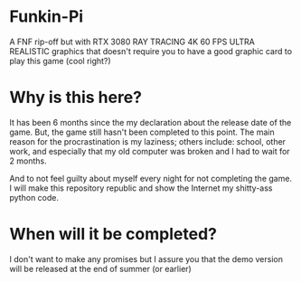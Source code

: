 # Funkin-Pi
A FNF rip-off but with RTX 3080 RAY TRACING 4K 60 FPS ULTRA REALISTIC graphics that doesn't require you to have a good graphic card to play this game (cool right?)

# Why is this here?
It has been 6 months since the my declaration about the release date of the game. But, the game still hasn't been completed to this point. The main reason for the procrastination is my laziness; others include: school, other work, and especially that my old computer was broken and I had to wait for 2 months.

And to not feel guilty about myself every night for not completing the game. I will make this repository republic and show the Internet my shitty-ass python code.

# When will it be completed?

I don't want to make any promises but I assure you that the demo version will be released at the end of summer (or earlier)